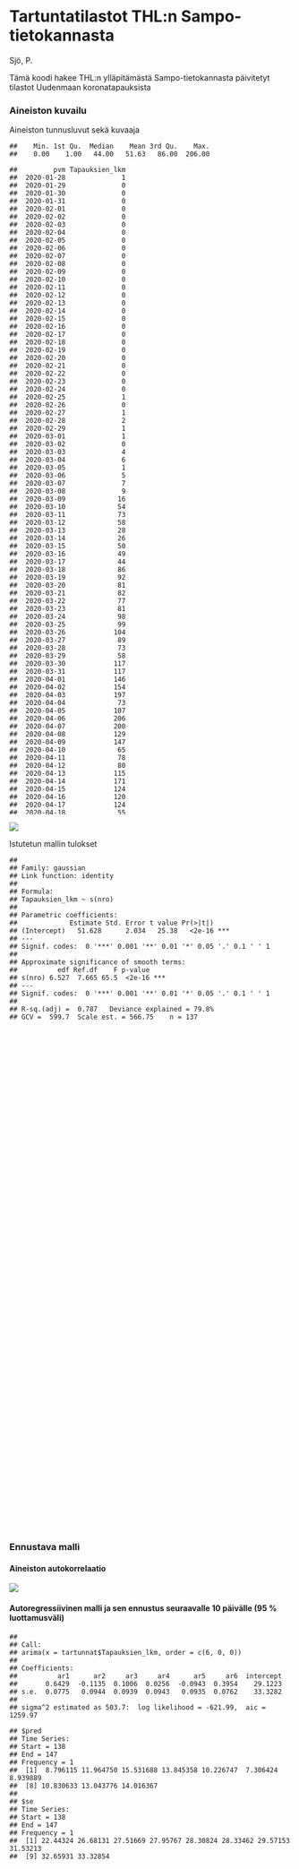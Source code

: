 Tartuntatilastot THL:n Sampo-tietokannasta
================
Sjö, P.

<style>
pre {
  white-space: pre !important;
  overflow-y: scroll !important;
  height: 30vh !important;
}
</style>

Tämä koodi hakee THL:n ylläpitämästä Sampo-tietokannasta päivitetyt
tilastot Uudenmaan koronatapauksista

### Aineiston kuvailu

Aineiston tunnusluvut sekä kuvaaja

    ##    Min. 1st Qu.  Median    Mean 3rd Qu.    Max. 
    ##    0.00    1.00   44.00   51.63   86.00  206.00

    ##         pvm Tapauksien_lkm
    ##  2020-01-28              1
    ##  2020-01-29              0
    ##  2020-01-30              0
    ##  2020-01-31              0
    ##  2020-02-01              0
    ##  2020-02-02              0
    ##  2020-02-03              0
    ##  2020-02-04              0
    ##  2020-02-05              0
    ##  2020-02-06              0
    ##  2020-02-07              0
    ##  2020-02-08              0
    ##  2020-02-09              0
    ##  2020-02-10              0
    ##  2020-02-11              0
    ##  2020-02-12              0
    ##  2020-02-13              0
    ##  2020-02-14              0
    ##  2020-02-15              0
    ##  2020-02-16              0
    ##  2020-02-17              0
    ##  2020-02-18              0
    ##  2020-02-19              0
    ##  2020-02-20              0
    ##  2020-02-21              0
    ##  2020-02-22              0
    ##  2020-02-23              0
    ##  2020-02-24              0
    ##  2020-02-25              1
    ##  2020-02-26              0
    ##  2020-02-27              1
    ##  2020-02-28              2
    ##  2020-02-29              1
    ##  2020-03-01              1
    ##  2020-03-02              0
    ##  2020-03-03              4
    ##  2020-03-04              6
    ##  2020-03-05              1
    ##  2020-03-06              5
    ##  2020-03-07              7
    ##  2020-03-08              9
    ##  2020-03-09             16
    ##  2020-03-10             54
    ##  2020-03-11             73
    ##  2020-03-12             58
    ##  2020-03-13             28
    ##  2020-03-14             26
    ##  2020-03-15             50
    ##  2020-03-16             49
    ##  2020-03-17             44
    ##  2020-03-18             86
    ##  2020-03-19             92
    ##  2020-03-20             81
    ##  2020-03-21             82
    ##  2020-03-22             77
    ##  2020-03-23             81
    ##  2020-03-24             98
    ##  2020-03-25             99
    ##  2020-03-26            104
    ##  2020-03-27             89
    ##  2020-03-28             73
    ##  2020-03-29             58
    ##  2020-03-30            117
    ##  2020-03-31            117
    ##  2020-04-01            146
    ##  2020-04-02            154
    ##  2020-04-03            197
    ##  2020-04-04             73
    ##  2020-04-05            107
    ##  2020-04-06            206
    ##  2020-04-07            200
    ##  2020-04-08            129
    ##  2020-04-09            147
    ##  2020-04-10             65
    ##  2020-04-11             78
    ##  2020-04-12             80
    ##  2020-04-13            115
    ##  2020-04-14            171
    ##  2020-04-15            124
    ##  2020-04-16            120
    ##  2020-04-17            124
    ##  2020-04-18             55
    ##  2020-04-19             63
    ##  2020-04-20            145
    ##  2020-04-21            111
    ##  2020-04-22            122
    ##  2020-04-23            108
    ##  2020-04-24             97
    ##  2020-04-25             76
    ##  2020-04-26             71
    ##  2020-04-27            133
    ##  2020-04-28            151
    ##  2020-04-29            109
    ##  2020-04-30             88
    ##  2020-05-01             48
    ##  2020-05-02             63
    ##  2020-05-03             58
    ##  2020-05-04            130
    ##  2020-05-05            128
    ##  2020-05-06             91
    ##  2020-05-07            102
    ##  2020-05-08             83
    ##  2020-05-09             44
    ##  2020-05-10             23
    ##  2020-05-11             94
    ##  2020-05-12             69
    ##  2020-05-13             73
    ##  2020-05-14             56
    ##  2020-05-15             55
    ##  2020-05-16             24
    ##  2020-05-17             21
    ##  2020-05-18             44
    ##  2020-05-19             49
    ##  2020-05-20             44
    ##  2020-05-21             23
    ##  2020-05-22             31
    ##  2020-05-23             15
    ##  2020-05-24             30
    ##  2020-05-25             51
    ##  2020-05-26             39
    ##  2020-05-27             27
    ##  2020-05-28             40
    ##  2020-05-29             44
    ##  2020-05-30             14
    ##  2020-05-31             11
    ##  2020-06-01             18
    ##  2020-06-02             24
    ##  2020-06-03             29
    ##  2020-06-04             18
    ##  2020-06-05             19
    ##  2020-06-06             18
    ##  2020-06-07             20
    ##  2020-06-08             17
    ##  2020-06-09             21
    ##  2020-06-10              8
    ##  2020-06-11              1
    ##  2020-06-12              0

![](Covid_files/figure-gfm/data%20descriptives-1.png)<!-- -->

Istutetun mallin tulokset

    ## 
    ## Family: gaussian 
    ## Link function: identity 
    ## 
    ## Formula:
    ## Tapauksien_lkm ~ s(nro)
    ## 
    ## Parametric coefficients:
    ##             Estimate Std. Error t value Pr(>|t|)    
    ## (Intercept)   51.628      2.034   25.38   <2e-16 ***
    ## ---
    ## Signif. codes:  0 '***' 0.001 '**' 0.01 '*' 0.05 '.' 0.1 ' ' 1
    ## 
    ## Approximate significance of smooth terms:
    ##          edf Ref.df    F p-value    
    ## s(nro) 6.527  7.665 65.5  <2e-16 ***
    ## ---
    ## Signif. codes:  0 '***' 0.001 '**' 0.01 '*' 0.05 '.' 0.1 ' ' 1
    ## 
    ## R-sq.(adj) =  0.787   Deviance explained = 79.8%
    ## GCV =  599.7  Scale est. = 566.75    n = 137

### Ennustava malli

#### Aineiston autokorrelaatio

![](Covid_files/figure-gfm/unnamed-chunk-2-1.png)<!-- -->

#### Autoregressiivinen malli ja sen ennustus seuraavalle 10 päivälle (95 % luottamusväli)

    ## 
    ## Call:
    ## arima(x = tartunnat$Tapauksien_lkm, order = c(6, 0, 0))
    ## 
    ## Coefficients:
    ##          ar1      ar2     ar3     ar4      ar5     ar6  intercept
    ##       0.6429  -0.1135  0.1006  0.0256  -0.0943  0.3954    29.1223
    ## s.e.  0.0775   0.0944  0.0939  0.0943   0.0935  0.0762    33.3282
    ## 
    ## sigma^2 estimated as 503.7:  log likelihood = -621.99,  aic = 1259.97

    ## $pred
    ## Time Series:
    ## Start = 138 
    ## End = 147 
    ## Frequency = 1 
    ##  [1]  8.796115 11.964750 15.531688 13.845358 10.226747  7.306424  8.939889
    ##  [8] 10.830633 13.043776 14.016367
    ## 
    ## $se
    ## Time Series:
    ## Start = 138 
    ## End = 147 
    ## Frequency = 1 
    ##  [1] 22.44324 26.68131 27.51669 27.95767 28.30824 28.33462 29.57153 31.53213
    ##  [9] 32.65931 33.32854

![](Covid_files/figure-gfm/unnamed-chunk-3-1.png)<!-- -->
